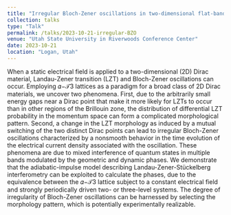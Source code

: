 ```yaml
---
title: "Irregular Bloch-Zener oscillations in two-dimensional flat-band Dirac materials"
collection: talks
type: "Talk"
permalink: /talks/2023-10-21-irregular-BZO
venue: "Utah State University in Riverwoods Conference Center"
date: 2023-10-21
location: "Logan, Utah"
---
```


When a static electrical field is applied to a two-dimensional (2D) Dirac material, Landau-Zener transition (LZT) and Bloch-Zener oscillations can occur. Employing 𝛼−𝒯3 lattices as a paradigm for a broad class of 2D Dirac materials, we uncover two phenomena. First, due to the arbitrarily small energy gaps near a Dirac point that make it more likely for LZTs to occur than in other regions of the Brillouin zone, the distribution of differential LZT probability in the momentum space can form a complicated morphological pattern. Second, a change in the LZT morphology as induced by a mutual switching of the two distinct Dirac points can lead to irregular Bloch-Zener oscillations characterized by a nonsmooth behavior in the time evolution of the electrical current density associated with the oscillation. These phenomena are due to mixed interference of quantum states in multiple bands modulated by the geometric and dynamic phases. We demonstrate that the adiabatic-impulse model describing Landau-Zener-Stückelberg interferometry can be exploited to calculate the phases, due to the equivalence between the 𝛼−𝒯3 lattice subject to a constant electrical field and strongly periodically driven two- or three-level systems. The degree of irregularity of Bloch-Zener oscillations can be harnessed by selecting the morphology pattern, which is potentially experimentally realizable.
